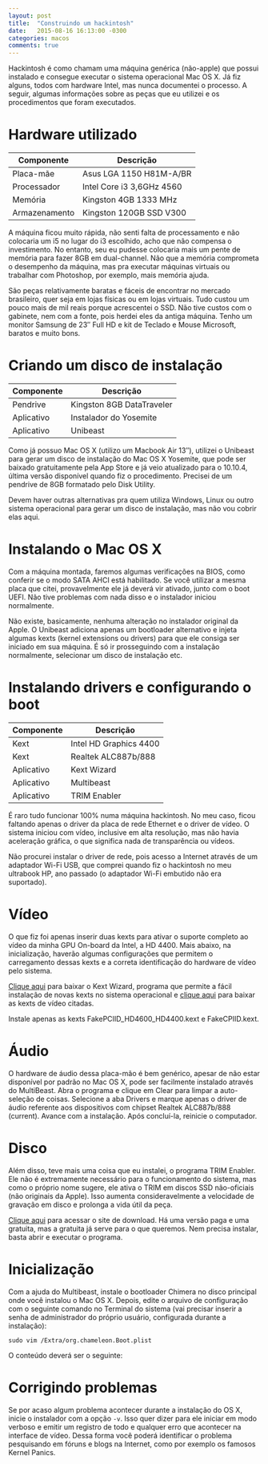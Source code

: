 ```yaml
---
layout: post
title:  "Construindo um hackintosh"
date:   2015-08-16 16:13:00 -0300
categories: macos
comments: true
---
```

Hackintosh é como chamam uma máquina genérica (não-apple) que possui instalado e consegue executar o sistema operacional Mac OS X. Já fiz alguns, todos com hardware Intel, mas nunca documentei o processo. A seguir, algumas informações sobre as peças que eu utilizei e os procedimentos que foram executados.


# Hardware utilizado

| Componente	| Descrição                 |
|---------------|---------------------------|
| Placa-mãe	    | Asus LGA 1150 H81M-A/BR   |
| Processador	| Intel Core i3 3,6GHz 4560 |
| Memória	    | Kingston 4GB 1333 MHz     |
| Armazenamento	| Kingston 120GB SSD V300   |
 

A máquina ficou muito rápida, não senti falta de processamento e não colocaria um i5 no lugar do i3 escolhido, acho que não compensa o investimento. No entanto, seu eu pudesse colocaria mais um pente de memória para fazer 8GB em dual-channel. Não que a memória comprometa o desempenho da máquina, mas pra executar máquinas virtuais ou trabalhar com Photoshop, por exemplo, mais memória ajuda.

São peças relativamente baratas e fáceis de encontrar no mercado brasileiro, quer seja em lojas físicas ou em lojas virtuais. Tudo custou um pouco mais de mil reais porque acrescentei o SSD. Não tive custos com o gabinete, nem com a fonte, pois herdei eles da antiga máquina. Tenho um monitor Samsung de 23″ Full HD e kit de Teclado e Mouse Microsoft, baratos e muito bons.


# Criando um disco de instalação

| Componente	| Descrição                 |
|---------------|---------------------------|
| Pendrive	    | Kingston 8GB DataTraveler |
| Aplicativo	| Instalador do Yosemite    |
| Aplicativo	| Unibeast                  |
 

Como já possuo Mac OS X (utilizo um Macbook Air 13″), utilizei o Unibeast para gerar um disco de instalação do Mac OS X Yosemite, que pode ser baixado gratuitamente pela App Store e já veio atualizado para o 10.10.4, última versão disponível quando fiz o procedimento. Precisei de um pendrive de 8GB formatado pelo Disk Utility.

Devem haver outras alternativas pra quem utiliza Windows, Linux ou outro sistema operacional para gerar um disco de instalação, mas não vou cobrir elas aqui.


# Instalando o Mac OS X

Com a máquina montada, faremos algumas verificações na BIOS, como conferir se o modo SATA AHCI está habilitado. Se você utilizar a mesma placa que citei, provavelmente ele já deverá vir ativado, junto com o boot UEFI. Não tive problemas com nada disso e o instalador iniciou normalmente.

Não existe, basicamente, nenhuma alteração no instalador original da Apple. O Unibeast adiciona apenas um bootloader alternativo e injeta algumas kexts (kernel extensions ou drivers) para que ele consiga ser iniciado em sua máquina. É só ir prosseguindo com a instalação normalmente, selecionar um disco de instalação etc.


# Instalando drivers e configurando o boot

| Componente	| Descrição                 |
|---------------|---------------------------|
| Kext	        | Intel HD Graphics 4400    |
| Kext	        | Realtek ALC887b/888       |
| Aplicativo	| Kext Wizard               |
| Aplicativo	| Multibeast                |
| Aplicativo	| TRIM Enabler              |
 

É raro tudo funcionar 100% numa máquina hackintosh. No meu caso, ficou faltando apenas o driver da placa de rede Ethernet e o driver de vídeo. O sistema iniciou com vídeo, inclusive em alta resolução, mas não havia aceleração gráfica, o que significa nada de transparência ou vídeos.

Não procurei instalar o driver de rede, pois acesso a Internet através de um adaptador Wi-Fi USB, que comprei quando fiz o hackintosh no meu ultrabook HP, ano passado (o adaptador Wi-Fi embutido não era suportado).


# Vídeo

O que fiz foi apenas inserir duas kexts para ativar o suporte completo ao vídeo da minha GPU On-board da Intel, a HD 4400. Mais abaixo, na inicialização, haverão algumas configurações que permitem o carregamento dessas kexts e a correta identificação do hardware de vídeo pelo sistema.

[Clique aqui](http://www.insanelymac.com/forum/topic/253395-kext-wizard-easy-to-use-kext-installer-and-more/) para baixar o Kext Wizard, programa que permite a fácil instalação de novas kexts no sistema operacional e [clique aqui](https://bitbucket.org/RehabMan/os-x-fake-pci-id/downloads) para baixar as kexts de vídeo citadas.

Instale apenas as kexts FakePCIID_HD4600_HD4400.kext e FakeCPIID.kext.


# Áudio

O hardware de áudio dessa placa-mão é bem genérico, apesar de não estar disponível por padrão no Mac OS X, pode ser facilmente instalado através do MultiBeast. Abra o programa e clique em Clear para limpar a auto-seleção de coisas. Selecione a aba Drivers e marque apenas o driver de áudio referente aos dispositivos com chipset Realtek ALC887b/888 (current). Avance com a instalação. Após concluí-la, reinicie o computador.


# Disco

Além disso, teve mais uma coisa que eu instalei, o programa TRIM Enabler. Ele não é extremamente necessário para o funcionamento do sistema, mas como o próprio nome sugere, ele ativa o TRIM em discos SSD não-oficiais (não originais da Apple). Isso aumenta consideravelmente a velocidade de gravação em disco e prolonga a vida útil da peça.

[Clique aqui](https://www.cindori.org/software/trimenabler/) para acessar o site de download. Há uma versão paga e uma gratuita, mas a gratuita já serve para o que queremos. Nem precisa instalar, basta abrir e executar o programa.


# Inicialização

Com a ajuda do Multibeast, instale o bootloader Chimera no disco principal onde você instalou o Mac OS X. Depois, edite o arquivo de configuração com o seguinte comando no Terminal do sistema (vai precisar inserir a senha de administrador do próprio usuário, configurada durante a instalação):

    sudo vim /Extra/org.chameleon.Boot.plist

O conteúdo deverá ser o seguinte:

<script src="https://gist.github.com/victor-torres/e2cdb52e415bab69e7abbeb5f7480ef0.js"></script>


# Corrigindo problemas

Se por acaso algum problema acontecer durante a instalação do OS X, inicie o instalador com a opção `-v`. Isso quer dizer para ele iniciar em modo verboso e emitir um registro de todo e qualquer erro que acontecer na interface de vídeo. Dessa forma você poderá identificar o problema pesquisando em fóruns e blogs na Internet, como por exemplo os famosos Kernel Panics.
